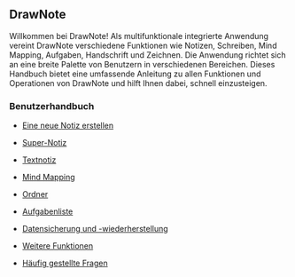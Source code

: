 DrawNote
------
Willkommen bei DrawNote! Als multifunktionale integrierte Anwendung vereint DrawNote verschiedene Funktionen wie Notizen, Schreiben, Mind Mapping, Aufgaben, Handschrift und Zeichnen. Die Anwendung richtet sich an eine breite Palette von Benutzern in verschiedenen Bereichen. Dieses Handbuch bietet eine umfassende Anleitung zu allen Funktionen und Operationen von DrawNote und hilft Ihnen dabei, schnell einzusteigen.

### Benutzerhandbuch

- [Eine neue Notiz erstellen](new_note.md)

- [Super-Notiz](super_note/index.md)

- [Textnotiz](text_note/index.md)

- [Mind Mapping](mind_mapping/index.md)

- [Ordner](folder/index.md)

- [Aufgabenliste](to_do/index.md)

- [Datensicherung und -wiederherstellung](data_backup_and_recovery/index.md)

- [Weitere Funktionen](more/index.md)

- [Häufig gestellte Fragen](q_a/index.md)
